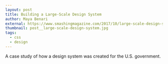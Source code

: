 ```yaml
---
layout: post
title: Building a Large-Scale Design System
author: Maya Benari
external: https://www.smashingmagazine.com/2017/10/large-scale-design-system-us-government/
thumbnail: post__large-scale-design-system.jpg
tags:
  - css
  - design
---
```


A case study of how a design system was created for the U.S. government.
